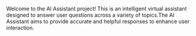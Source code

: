 Welcome to the AI Assistant project! This is an intelligent virtual assistant designed to answer user questions across a variety of topics.The AI Assistant aims to provide accurate and helpful responses to enhance user interaction.
